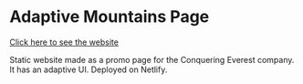 # Adaptive Mountains Page

[Click here to see the website](https://awesome-stonebraker-cb2240.netlify.app)

Static website made as a promo page for the Conquering Everest company. It has an adaptive UI. Deployed on Netlify.
